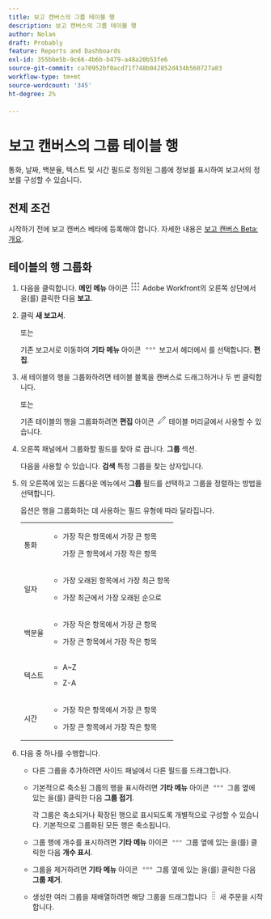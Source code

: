 ```yaml
---
title: 보고 캔버스의 그룹 테이블 행
description: 보고 캔버스의 그룹 테이블 행
author: Nolan
draft: Probably
feature: Reports and Dashboards
exl-id: 355bbe5b-9c66-4b6b-b479-a48a20b53fe6
source-git-commit: ca70952bf0acd71f748b042852d434b560727a83
workflow-type: tm+mt
source-wordcount: '345'
ht-degree: 2%

---
```



# 보고 캔버스의 그룹 테이블 행

통화, 날짜, 백분율, 텍스트 및 시간 필드로 정의된 그룹에 정보를 표시하여 보고서의 정보를 구성할 수 있습니다.

## 전제 조건

시작하기 전에 보고 캔버스 베타에 등록해야 합니다. 자세한 내용은 [보고 캔버스 Beta: 개요](/help/quicksilver/product-announcements/betas/canvas-dashboards-beta/reporting-canvas-beta-overview.md).

## 테이블의 행 그룹화

1. 다음을 클릭합니다. **메인 메뉴** 아이콘 ![](assets/main-menu-icon.png) Adobe Workfront의 오른쪽 상단에서 을(를) 클릭한 다음 **보고**.
1. 클릭 **새 보고서**.

   또는

   기존 보고서로 이동하여 **기타 메뉴** 아이콘 ![](assets/more-icon.png) 보고서 헤더에서 를 선택합니다. **편집**.

1. 새 테이블의 행을 그룹화하려면 테이블 블록을 캔버스로 드래그하거나 두 번 클릭합니다.

   또는

   기존 테이블의 행을 그룹화하려면 **편집** 아이콘 ![](assets/edit-icon.png) 테이블 머리글에서 사용할 수 있습니다.

1. 오른쪽 패널에서 그룹화할 필드를 찾아 로 끕니다. **그룹** 섹션.

   다음을 사용할 수 있습니다. **검색** 특정 그룹을 찾는 상자입니다.

1. 의 오른쪽에 있는 드롭다운 메뉴에서 **그룹** 필드를 선택하고 그룹을 정렬하는 방법을 선택합니다.

   옵션은 행을 그룹화하는 데 사용하는 필드 유형에 따라 달라집니다.

   <table style="table-layout:auto"> 
    <col> 
    <col> 
    <tbody> 
     <tr> 
      <td role="rowheader">통화</td> 
      <td> 
       <ul> 
        <li> <p>가장 작은 항목에서 가장 큰 항목</p> <p>가장 큰 항목에서 가장 작은 항목</p> </li> 
       </ul> </td> 
     </tr> 
     <tr> 
      <td role="rowheader">일자</td> 
      <td> 
       <ul> 
        <li> <p>가장 오래된 항목에서 가장 최근 항목</p> </li> 
        <li> <p>가장 최근에서 가장 오래된 순으로</p> </li> 
       </ul> </td> 
     </tr> 
     <tr> 
      <td role="rowheader">백분율</td> 
      <td> 
       <ul> 
        <li> <p>가장 작은 항목에서 가장 큰 항목</p> </li> 
        <li> <p>가장 큰 항목에서 가장 작은 항목</p> </li> 
       </ul> </td> 
     </tr> 
     <tr> 
      <td role="rowheader">텍스트</td> 
      <td> 
       <ul> 
        <li> <p>A~Z</p> </li> 
        <li> <p>Z-A</p> </li> 
       </ul> </td> 
     </tr> 
     <tr> 
      <td role="rowheader">시간</td> 
      <td> 
       <ul> 
        <li> <p>가장 작은 항목에서 가장 큰 항목</p> </li> 
        <li> <p>가장 큰 항목에서 가장 작은 항목</p> </li> 
       </ul> </td> 
     </tr> 
    </tbody> 
   </table>

1. 다음 중 하나를 수행합니다.

   * 다른 그룹을 추가하려면 사이드 패널에서 다른 필드를 드래그합니다.
   * 기본적으로 축소된 그룹의 행을 표시하려면 **기타 메뉴** 아이콘 ![](assets/more-icon.png) 그룹 옆에 있는 을(를) 클릭한 다음 **그룹 접기**.

      각 그룹은 축소되거나 확장된 행으로 표시되도록 개별적으로 구성할 수 있습니다. 기본적으로 그룹화된 모든 행은 축소됩니다.

   * 그룹 행에 개수를 표시하려면 **기타 메뉴** 아이콘 ![](assets/more-icon-27x15.png) 그룹 옆에 있는 을(를) 클릭한 다음 **개수 표시**.
   * 그룹을 제거하려면 **기타 메뉴** 아이콘 ![](assets/more-icon.png) 그룹 옆에 있는 을(를) 클릭한 다음 **그룹 제거**.
   * 생성한 여러 그룹을 재배열하려면 해당 그룹을 드래그합니다 ![](assets/move-icon---dots.png) 새 주문을 시작합니다.
